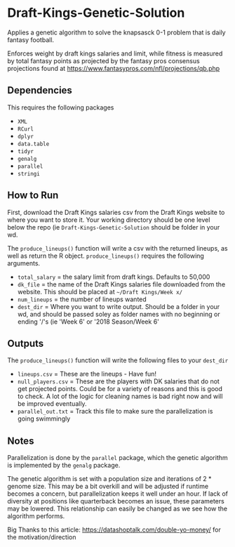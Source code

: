 # Draft-Kings-Genetic-Solution
Applies a genetic algorithm to solve the knapsasck 0-1 problem that is daily fantasy football. 

Enforces weight by draft kings salaries and limit, while fitness is measured by total fantasy points as projected by the fantasy pros consensus projections found at https://www.fantasypros.com/nfl/projections/qb.php

## Dependencies
This requires the following packages

- `XML`
- `RCurl`
- `dplyr`
- `data.table`
- `tidyr`
- `genalg`
- `parallel`
- `stringi`

## How to Run

First, download the Draft Kings salaries csv from the Draft Kings website to where you want to store it. Your working directory should be one level below the repo (ie `Draft-Kings-Genetic-Solution` should be folder in your wd.

The `produce_lineups()` function will write a csv with the returned lineups, as well as return the R object. `produce_lineups()` requires the following arguments.

- `total_salary` = the salary limit from draft kings. Defaults to 50,000
- `dk_file` = the name of the Draft Kings salaries file downloaded from the website. This should be placed at `~/Draft Kings/Week x/`
- `num_lineups` = the number of lineups wanted
- `dest_dir` = Where you want to write output. Should be a folder in your wd, and should be passed soley as folder names with no beginning or ending '/'s (ie 'Week 6' or '2018 Season/Week 6'

## Outputs

The `produce_lineups()` function will write the following files to your `dest_dir`

- `lineups.csv` = These are the lineups - Have fun!
- `null_players.csv` = These are the players with DK salaries that do not get projected points. Could be for a variety of reasons and this is good to check. A lot of the logic for cleaning names is bad right now and will be improved eventually.
- `parallel_out.txt` = Track this file to make sure the parallelization is going swimmingly

## Notes

Parallelization is done by the `parallel` package, which the genetic algorithm is implemented by the `genalg` package. 

The genetic algorithm is set with a population size and iterations of 2 * genome size. This may be a bit overkill and will be adjusted if runtime becomes a concern, but parallelization keeps it well under an hour. If lack of diversity at positions like quarterback becomes an issue, these parameters may be lowered. This relationship can easily be changed as we see how the algorithm performs.

Big Thanks to this article: https://datashoptalk.com/double-yo-money/ for the motivation/direction